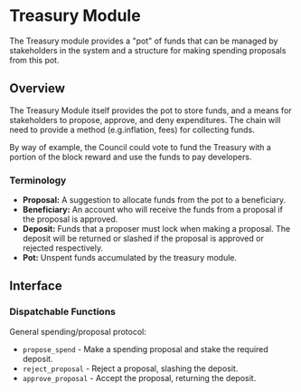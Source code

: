 # Treasury Module

The Treasury module provides a "pot" of funds that can be managed by stakeholders in the system and a structure for making spending proposals from this pot.

## Overview

The Treasury Module itself provides the pot to store funds, and a means for stakeholders to propose, approve, and deny expenditures. The chain will need to provide a method (e.g.inflation, fees) for collecting funds.

By way of example, the Council could vote to fund the Treasury with a portion of the block reward and use the funds to pay developers.

### Terminology

- **Proposal:** A suggestion to allocate funds from the pot to a beneficiary.
- **Beneficiary:** An account who will receive the funds from a proposal if the proposal is approved.
- **Deposit:** Funds that a proposer must lock when making a proposal. The deposit will be returned or slashed if the proposal is approved or rejected respectively.
- **Pot:** Unspent funds accumulated by the treasury module.

## Interface

### Dispatchable Functions

General spending/proposal protocol:
- `propose_spend` - Make a spending proposal and stake the required deposit.
- `reject_proposal` - Reject a proposal, slashing the deposit.
- `approve_proposal` - Accept the proposal, returning the deposit.
